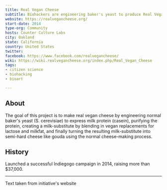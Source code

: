```yaml
---
title: Real Vegan Cheese
subtitle: Biohackers are engineering baker's yeast to produce Real Vegan Cheese. No cows needed!
website: https://realvegancheese.org/
start-date: 2014
type-org: Community
hosts: Counter Culture Labs
city: Oakland
state: California
country: United States
twitter:
facebook: https://www.facebook.com/realvegancheese/
wiki: https://wiki.realvegancheese.org/index.php/Real_Vegan_Cheese
tags:
- citizen science
- biohacking
- bioart

---
```




## About
The goal of this project is to make real vegan cheese by engineering normal baker's yeast (S. cerevisiae) to express milk protein (casein), purifying the protein, creating a milk-substitute by blending in vegan replacements for lactose and milkfat, and finally turning the resulting milk-substitute into semi-hard cheese like gouda using the normal cheese-making process.

## History
Launched a successful Indiegogo campaign in 2014, raising more than $37,000.

---

Text taken from initiative's website
